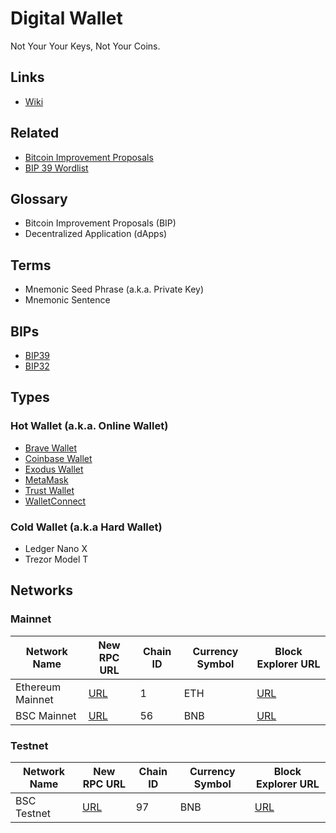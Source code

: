 # Digital Wallet

Not Your Your Keys, Not Your Coins.

## Links

- [Wiki](https://en.wikipedia.org/wiki/Digital_wallet)

## Related

- [Bitcoin Improvement Proposals](https://github.com/bitcoin/bips)
- [BIP 39 Wordlist](https://blockplate.com/pages/bip-39-wordlist)

## Glossary

- Bitcoin Improvement Proposals (BIP)
- Decentralized Application (dApps)

## Terms

- Mnemonic Seed Phrase (a.k.a. Private Key)
- Mnemonic Sentence

## BIPs

- [BIP39](https://github.com/bitcoin/bips/tree/master/bip-0039)
- [BIP32](https://github.com/bitcoin/bips/blob/master/bip-0032)

## Types

<!--
- Burning Wallet
- Desktop Wallet
- Mobile Wallet
- Paper Wallet
-->

### Hot Wallet (a.k.a. Online Wallet)

- [Brave Wallet](/digital-wallet/brave-wallet.md)
- [Coinbase Wallet](/digital-wallet/coinbase-wallet.md)
- [Exodus Wallet](/digital-wallet/exodus-wallet.md)
- [MetaMask](/digital-wallet/metamask.md)
- [Trust Wallet](/digital-wallet/trust-wallet.md)
- [WalletConnect](/digital-wallet/walletconnect.md)

<!--
https://solflare.com/
-->

### Cold Wallet (a.k.a Hard Wallet)

- Ledger Nano X
- Trezor Model T

## Networks

### Mainnet

| Network Name     | New RPC URL                              | Chain ID | Currency Symbol | Block Explorer URL          |
| ---------------- | ---------------------------------------- | -------- | --------------- | --------------------------- |
| Ethereum Mainnet | [URL](https://mainnet.infura.io/v3/)     | 1        | ETH             | [URL](https://etherscan.io) |
| BSC Mainnet      | [URL](https://bsc-dataseed.binance.org/) | 56       | BNB             | [URL](https://bscscan.com)  |

### Testnet

| Network Name | New RPC URL                                            | Chain ID | Currency Symbol | Block Explorer URL                 |
| ------------ | ------------------------------------------------------ | -------- | --------------- | ---------------------------------- |
| BSC Testnet  | [URL](https://data-seed-prebsc-1-s1.binance.org:8545/) | 97       | BNB             | [URL](https://testnet.bscscan.com) |
